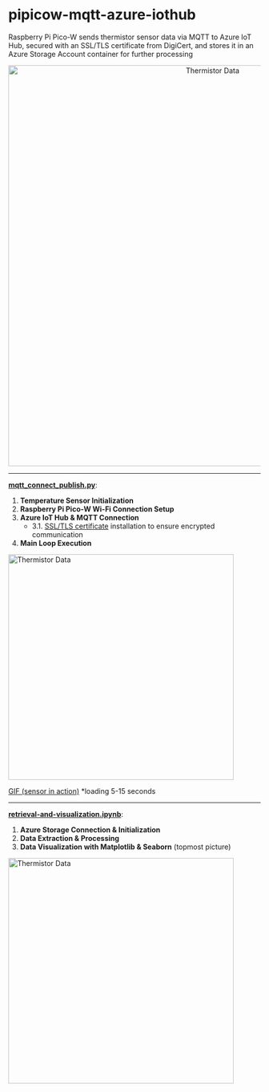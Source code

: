 # pipicow-mqtt-azure-iothub
Raspberry Pi Pico-W sends thermistor sensor data via MQTT to Azure IoT Hub, secured with an SSL/TLS certificate from DigiCert, and stores it in an Azure Storage Account container for further processing

<p align="center">
  <img src="https://drive.google.com/uc?export=view&id=1Vf_mVp95sSk_9PFVVswbCV1HYjjDwawn" alt="Thermistor Data" width="800">
</p>

---

[**mqtt_connect_publish.py**](./mqtt_connect_publish.py):

1. **Temperature Sensor Initialization**  
2. **Raspberry Pi Pico-W Wi-Fi Connection Setup**  
3. **Azure IoT Hub & MQTT Connection**  
   - 3.1. [SSL/TLS certificate](https://www.digicert.com/kb/digicert-root-certificates.htm) installation to ensure encrypted communication
4. **Main Loop Execution**
<p align="left">
  <img src="https://drive.google.com/uc?export=view&id=1HuYCrrVXsKVxPxQhQkZQGjpd0F0uSN1U" alt="Thermistor Data" width="450">
</p>

[GIF (sensor in action)](https://drive.google.com/file/d/1gQOngUJIabTnMTVs8f1T_hAjRBwwGU5r/view?usp=sharing) *loading 5-15 seconds

---

[**retrieval-and-visualization.ipynb**](./retrieval-and-visualization.ipynb):
1. **Azure Storage Connection & Initialization**
2. **Data Extraction & Processing**
3. **Data Visualization with Matplotlib & Seaborn** (topmost picture)
<p align="left">
  <img src="https://drive.google.com/uc?export=view&id=122yaYXIVxltb-U8oP2RdIj9tFctcJwzb" alt="Thermistor Data" width="450">
</p>
